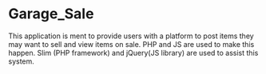 # Garage_Sale
This application is ment to provide users with a platform to post items they may want to sell and view items on sale. PHP and JS are used to make this happen. Slim (PHP framework) and jQuery(JS library) are used to assist this system.
